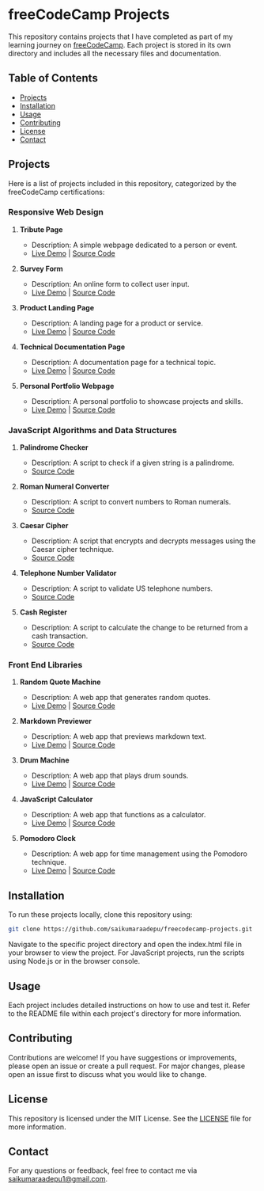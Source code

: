 # freeCodeCamp Projects

This repository contains projects that I have completed as part of my learning journey on [freeCodeCamp](https://www.freecodecamp.org/). Each project is stored in its own directory and includes all the necessary files and documentation.

## Table of Contents

- [Projects](#projects)
- [Installation](#installation)
- [Usage](#usage)
- [Contributing](#contributing)
- [License](#license)
- [Contact](#contact)

## Projects

Here is a list of projects included in this repository, categorized by the freeCodeCamp certifications:

### Responsive Web Design
1. **Tribute Page**
   - Description: A simple webpage dedicated to a person or event.
   - [Live Demo](https://saikumaraadepu.github.io/freecodecamp-projects/responsive-web-design/tribute-page/) | [Source Code](./responsive-web-design/tribute-page)

2. **Survey Form**
   - Description: An online form to collect user input.
   - [Live Demo](#) | [Source Code](./responsive-web-design/survey-form)

3. **Product Landing Page**
   - Description: A landing page for a product or service.
   - [Live Demo](#) | [Source Code](./responsive-web-design/product-landing-page)

4. **Technical Documentation Page**
   - Description: A documentation page for a technical topic.
   - [Live Demo](#) | [Source Code](./responsive-web-design/technical-documentation-page)

5. **Personal Portfolio Webpage**
   - Description: A personal portfolio to showcase projects and skills.
   - [Live Demo](#) | [Source Code](./responsive-web-design/personal-portfolio-webpage)

### JavaScript Algorithms and Data Structures
1. **Palindrome Checker**
   - Description: A script to check if a given string is a palindrome.
   - [Source Code](./javascript-algorithms-and-data-structures/palindrome-checker)

2. **Roman Numeral Converter**
   - Description: A script to convert numbers to Roman numerals.
   - [Source Code](./javascript-algorithms-and-data-structures/roman-numeral-converter)

3. **Caesar Cipher**
   - Description: A script that encrypts and decrypts messages using the Caesar cipher technique.
   - [Source Code](./javascript-algorithms-and-data-structures/caesar-cipher)

4. **Telephone Number Validator**
   - Description: A script to validate US telephone numbers.
   - [Source Code](./javascript-algorithms-and-data-structures/telephone-number-validator)

5. **Cash Register**
   - Description: A script to calculate the change to be returned from a cash transaction.
   - [Source Code](./javascript-algorithms-and-data-structures/cash-register)

### Front End Libraries
1. **Random Quote Machine**
   - Description: A web app that generates random quotes.
   - [Live Demo](#) | [Source Code](./front-end-libraries/random-quote-machine)

2. **Markdown Previewer**
   - Description: A web app that previews markdown text.
   - [Live Demo](#) | [Source Code](./front-end-libraries/markdown-previewer)

3. **Drum Machine**
   - Description: A web app that plays drum sounds.
   - [Live Demo](#) | [Source Code](./front-end-libraries/drum-machine)

4. **JavaScript Calculator**
   - Description: A web app that functions as a calculator.
   - [Live Demo](#) | [Source Code](./front-end-libraries/javascript-calculator)

5. **Pomodoro Clock**
   - Description: A web app for time management using the Pomodoro technique.
   - [Live Demo](#) | [Source Code](./front-end-libraries/pomodoro-clock)

## Installation

To run these projects locally, clone this repository using:

```bash
git clone https://github.com/saikumaraadepu/freecodecamp-projects.git
```
Navigate to the specific project directory and open the index.html file in your browser to view the project. For JavaScript projects, run the scripts using Node.js or in the browser console.

## Usage
Each project includes detailed instructions on how to use and test it. Refer to the README file within each project's directory for more information.

## Contributing
Contributions are welcome! If you have suggestions or improvements, please open an issue or create a pull request. For major changes, please open an issue first to discuss what you would like to change.

## License
This repository is licensed under the MIT License. See the [LICENSE](./LICENSE) file for more information.

## Contact
For any questions or feedback, feel free to contact me via saikumaraadepu1@gmail.com.
